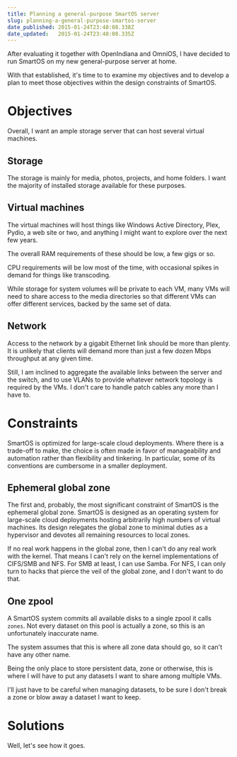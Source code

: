 ```yaml
---
title: Planning a general-purpose SmartOS server
slug: planning-a-general-purpose-smartos-server
date_published: 2015-01-24T23:48:08.338Z
date_updated:   2015-01-24T23:48:08.335Z
---
```


After evaluating it together with OpenIndiana and OmniOS, I have decided to run SmartOS on my new general-purpose server at home. 

With that established, it's time to to examine my objectives and to develop a plan to meet those objectives within the design constraints of SmartOS. 

# Objectives
Overall, I want an ample storage server that can host several virtual machines.

## Storage
The storage is mainly for media, photos, projects, and home folders. I want the majority of installed storage available for these purposes. 

## Virtual machines
The virtual machines will host things like Windows Active Directory, Plex, Pydio, a web site or two, and anything I might want to explore over the next few years. 

The overall RAM requirements of these should be low, a few gigs or so.

CPU requirements will be low most of the time, with occasional spikes in demand for things like transcoding.

While storage for system volumes will be private to each VM, many VMs will need to share access to the media directories so that different VMs can offer different services, backed by the same set of data.

## Network
Access to the network by a gigabit Ethernet link should be more than plenty. It is unlikely that clients will demand more than just a few dozen Mbps throughput at any given time. 

Still, I am inclined to aggregate the available links between the server and the switch, and to use VLANs to provide whatever network topology is required by the VMs. I don't care to handle patch cables any more than I have to.

# Constraints
SmartOS is optimized for large-scale cloud deployments. Where there is a trade-off to make, the choice is often made in favor of manageability and automation rather than flexibility and tinkering. In particular, some of its conventions are cumbersome in a smaller deployment.

## Ephemeral global zone
The first and, probably, the most significant constraint of SmartOS is the ephemeral global zone. SmartOS is designed as an operating system for large-scale cloud deployments hosting arbitrarily high numbers of virtual machines. Its design relegates the global zone to minimal duties as a hypervisor and devotes all remaining resources to local zones. 

If no real work happens in the global zone, then I can't do any real work with the kernel. That means I can't rely on the kernel implementations of CIFS/SMB and NFS. For SMB at least, I can use Samba. For NFS, I can only turn to hacks that pierce the veil of the global zone, and I don't want to do that.

## One zpool

A SmartOS system commits all available disks to a single zpool it calls `zones`. Not every dataset on this pool is actually a zone, so this is an unfortunately inaccurate name. 

The system assumes that this is where all zone data should go, so it can't have any other name.

Being the only place to store persistent data, zone or otherwise, this is where I will have to put any datasets I want to share among multiple VMs.

I'll just have to be careful when managing datasets, to be sure I don't break a zone or blow away a dataset I want to keep.

# Solutions

Well, let's see how it goes.
